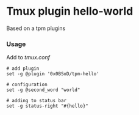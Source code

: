 # Tmux plugin hello-world

Based on a tpm plugins

### Usage

Add to *tmux.conf*
```
# add plugin
set -g @plugin '0x0BSoD/tpm-hello'

# configuration
set -g @second_word "world"

# adding to status bar
set -g status-right "#{hello}"
```